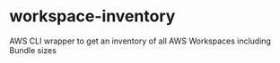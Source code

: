 # workspace-inventory
AWS CLI wrapper to get an inventory of all AWS Workspaces including Bundle sizes
